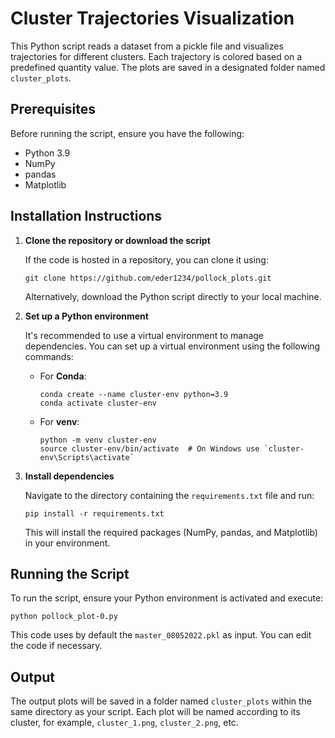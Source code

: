
# Cluster Trajectories Visualization

This Python script reads a dataset from a pickle file and visualizes trajectories for different clusters. Each trajectory is colored based on a predefined quantity value. The plots are saved in a designated folder named `cluster_plots`.

## Prerequisites

Before running the script, ensure you have the following:

- Python 3.9
- NumPy
- pandas
- Matplotlib

## Installation Instructions

1. **Clone the repository or download the script**

   If the code is hosted in a repository, you can clone it using:

   ```
   git clone https://github.com/eder1234/pollock_plots.git
   ```

   Alternatively, download the Python script directly to your local machine.

2. **Set up a Python environment**

   It's recommended to use a virtual environment to manage dependencies. You can set up a virtual environment using the following commands:

   - For **Conda**:

     ```
     conda create --name cluster-env python=3.9
     conda activate cluster-env
     ```

   - For **venv**:

     ```
     python -m venv cluster-env
     source cluster-env/bin/activate  # On Windows use `cluster-env\Scripts\activate`
     ```

3. **Install dependencies**

   Navigate to the directory containing the `requirements.txt` file and run:

   ```
   pip install -r requirements.txt
   ```

   This will install the required packages (NumPy, pandas, and Matplotlib) in your environment.

## Running the Script

To run the script, ensure your Python environment is activated and execute:

```
python pollock_plot-0.py
```
This code uses by default the `master_08052022.pkl` as input. You can edit the code if necessary. 
## Output

The output plots will be saved in a folder named `cluster_plots` within the same directory as your script. Each plot will be named according to its cluster, for example, `cluster_1.png`, `cluster_2.png`, etc.
